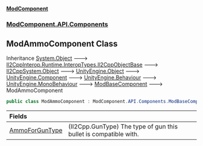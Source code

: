 #### [ModComponent](index.md 'index')
### [ModComponent.API.Components](index.md#ModComponent.API.Components 'ModComponent.API.Components')

## ModAmmoComponent Class

Inheritance [System.Object](https://docs.microsoft.com/en-us/dotnet/api/System.Object 'System.Object') &#129106; [Il2CppInterop.Runtime.InteropTypes.Il2CppObjectBase](https://docs.microsoft.com/en-us/dotnet/api/Il2CppInterop.Runtime.InteropTypes.Il2CppObjectBase 'Il2CppInterop.Runtime.InteropTypes.Il2CppObjectBase') &#129106; [Il2CppSystem.Object](https://docs.microsoft.com/en-us/dotnet/api/Il2CppSystem.Object 'Il2CppSystem.Object') &#129106; [UnityEngine.Object](https://docs.microsoft.com/en-us/dotnet/api/UnityEngine.Object 'UnityEngine.Object') &#129106; [UnityEngine.Component](https://docs.microsoft.com/en-us/dotnet/api/UnityEngine.Component 'UnityEngine.Component') &#129106; [UnityEngine.Behaviour](https://docs.microsoft.com/en-us/dotnet/api/UnityEngine.Behaviour 'UnityEngine.Behaviour') &#129106; [UnityEngine.MonoBehaviour](https://docs.microsoft.com/en-us/dotnet/api/UnityEngine.MonoBehaviour 'UnityEngine.MonoBehaviour') &#129106; [ModBaseComponent](ModBaseComponent.md 'ModComponent.API.Components.ModBaseComponent') &#129106; ModAmmoComponent

```csharp
public class ModAmmoComponent : ModComponent.API.Components.ModBaseComponent
```

| Fields | |
| :--- | :--- |
| [AmmoForGunType](ModAmmoComponent.AmmoForGunType.md 'ModComponent.API.Components.ModAmmoComponent.AmmoForGunType') | (Il2Cpp.GunType) The type of gun this bullet is compatible with. |
